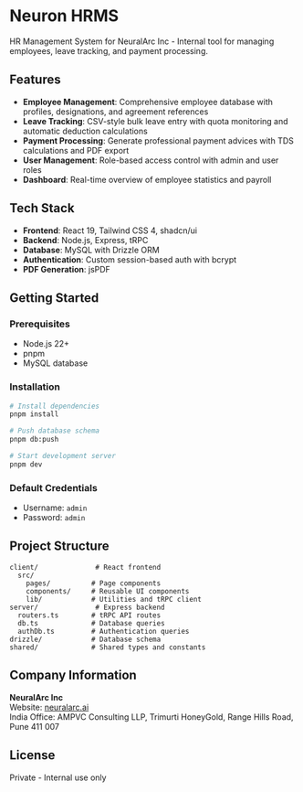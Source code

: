 # Neuron HRMS

HR Management System for NeuralArc Inc - Internal tool for managing employees, leave tracking, and payment processing.

## Features

- **Employee Management**: Comprehensive employee database with profiles, designations, and agreement references
- **Leave Tracking**: CSV-style bulk leave entry with quota monitoring and automatic deduction calculations
- **Payment Processing**: Generate professional payment advices with TDS calculations and PDF export
- **User Management**: Role-based access control with admin and user roles
- **Dashboard**: Real-time overview of employee statistics and payroll

## Tech Stack

- **Frontend**: React 19, Tailwind CSS 4, shadcn/ui
- **Backend**: Node.js, Express, tRPC
- **Database**: MySQL with Drizzle ORM
- **Authentication**: Custom session-based auth with bcrypt
- **PDF Generation**: jsPDF

## Getting Started

### Prerequisites

- Node.js 22+
- pnpm
- MySQL database

### Installation

```bash
# Install dependencies
pnpm install

# Push database schema
pnpm db:push

# Start development server
pnpm dev
```

### Default Credentials

- Username: `admin`
- Password: `admin`

## Project Structure

```
client/              # React frontend
  src/
    pages/          # Page components
    components/     # Reusable UI components
    lib/            # Utilities and tRPC client
server/              # Express backend
  routers.ts        # tRPC API routes
  db.ts             # Database queries
  authDb.ts         # Authentication queries
drizzle/            # Database schema
shared/             # Shared types and constants
```

## Company Information

**NeuralArc Inc**  
Website: [neuralarc.ai](https://neuralarc.ai)  
India Office: AMPVC Consulting LLP, Trimurti HoneyGold, Range Hills Road, Pune 411 007

## License

Private - Internal use only
